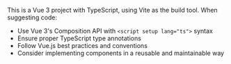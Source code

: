 <!-- Use this file to provide workspace-specific custom instructions to Copilot. For more details, visit https://code.visualstudio.com/docs/copilot/copilot-customization#_use-a-githubcopilotinstructionsmd-file -->

This is a Vue 3 project with TypeScript, using Vite as the build tool. When suggesting code:
- Use Vue 3's Composition API with `<script setup lang="ts">` syntax
- Ensure proper TypeScript type annotations
- Follow Vue.js best practices and conventions
- Consider implementing components in a reusable and maintainable way

